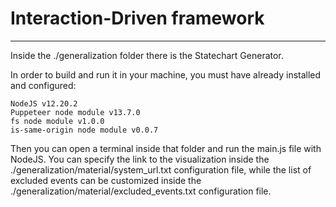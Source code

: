 # Interaction-Driven framework
-------------------------------------------------------------------------------------------------------------------------------------------------
Inside the ./generalization folder there is the Statechart Generator.

In order to build and run it in your machine, you must have already installed and configured:

    NodeJS v12.20.2
    Puppeteer node module v13.7.0
    fs node module v1.0.0
    is-same-origin node module v0.0.7

Then you can open a terminal inside that folder and run the main.js file with NodeJS. You can specify the link to the visualization inside the ./generalization/material/system_url.txt configuration file, while the list of excluded events can be customized inside the ./generalization/material/excluded_events.txt configuration file.

